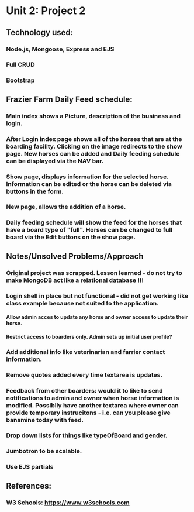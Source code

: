 # Unit 2: Project 2

## Technology used:

### Node.js, Mongoose, Express and EJS

### Full CRUD

### Bootstrap

## Frazier Farm Daily Feed schedule:

### Main index shows a Picture, description of the business and login.

### After Login index page shows all of the horses that are at the boarding facility. Clicking on the image redirects to the show page. New horses can be added and Daily feeding schedule can be displayed via the NAV bar.

### Show page, displays information for the selected horse. Information can be edited or the horse can be deleted via buttons in the form.

### New page, allows the addition of a horse.

### Daily feeding schedule will show the feed for the horses that have a board type of "full". Horses can be changed to full board via the Edit buttons on the show page.

## Notes/Unsolved Problems/Approach

### Original project was scrapped. Lesson learned - do not try to make MongoDB act like a relational database !!!

### Login shell in place but not functional - did not get working like class example because not suited fo the application.

#### Allow admin acces to update any horse and owner access to update their horse.

#### Restrict access to boarders only. Admin sets up initial user profile?

### Add additional info like veterinarian and farrier contact information.

### Remove quotes added every time textarea is updates.

### Feedback from other boarders: would it to like to send notifications to admin and owner when horse information is modified. Possiblly have another textarea where owner can provide temporary instrucitons - i.e. can you please give banamine today with feed.

### Drop down lists for things like typeOfBoard and gender.

### Jumbotron to be scalable.

### Use EJS partials

## References:

### W3 Schools: https://www.w3schools.com

